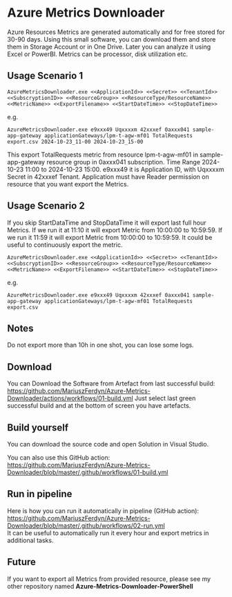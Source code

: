 # Azure Metrics Downloader
Azure Resources Metrics are generated automatically and for free stored for 30-90 days. Using this small software, you can download them and store them in Storage Account or in One Drive. Later you can analyze it using Excel or PowerBI. Metrics can be processor, disk utilization etc.

## Usage Scenario 1
```
AzureMetricsDownloader.exe <<ApplicationId>> <<Secret>> <<TenantId>> <<SubscryptionID>> <<ResourceGroup>> <<ResourceType/ResourceName>> <<MetricName>> <<ExportFilename>> <<StartDateTime>> <<StopDateTime>>
```
e.g.
```
AzureMetricsDownloader.exe e9xxx49 Uqxxxxm 42xxxef 0axxx041 sample-app-gateway applicationGateways/lpm-t-agw-mf01 TotalRequests export.csv 2024-10-23_11-00 2024-10-23_15-00
```

This export TotalRequests metric from resource lpm-t-agw-mf01 in sample-app-gateway resource group in 0axxx041 subscription. Time Range 2024-10-23 11:00 to 2024-10-23 15:00. e9xxx49 it is Application ID, with Uqxxxxm Secret in 42xxxef Tenant. Application must have Reader permission on resource that you want export the Metrics.

## Usage Scenario 2

If you skip StartDataTime and StopDataTime it will export last full hour Metrics. If we run it at 11:10 it will export Metric from 10:00:00 to 10:59:59. If we run it 11:59 it will export Metric from 10:00:00 to 10:59:59. It could be useful to continuously export the metric.
```
AzureMetricsDownloader.exe <<ApplicationId>> <<Secret>> <<TenantId>> <<SubscryptionID>> <<ResourceGroup>> <<ResourceType/ResourceName>> <<MetricName>> <<ExportFilename>> <<StartDateTime>> <<StopDateTime>>
```
e.g.
```
AzureMetricsDownloader.exe e9xxx49 Uqxxxxm 42xxxef 0axxx041 sample-app-gateway applicationGateways/lpm-t-agw-mf01 TotalRequests export.csv
```
## Notes
Do not export more than 10h in one shot, you can lose some logs.

## Download
You can Download the Software from Artefact from last successful build: https://github.com/MariuszFerdyn/Azure-Metrics-Downloader/actions/workflows/01-build.yml Just select last green successful build and at the bottom of screen you have artefacts.

## Build yourself
You can download the source code and open Solution in Visual Studio.

You can also use this GitHub action: https://github.com/MariuszFerdyn/Azure-Metrics-Downloader/blob/master/.github/workflows/01-build.yml

## Run in pipeline
Here is how you can run it automatically in pipeline (GitHub action): https://github.com/MariuszFerdyn/Azure-Metrics-Downloader/blob/master/.github/workflows/02-run.yml <br>
It can be useful to automatically run it every hour and export metrics in additional tasks.

## Future
If you want to export all Metrics from provided resource, please see my other repository named **Azure-Metrics-Downloader-PowerShell**
